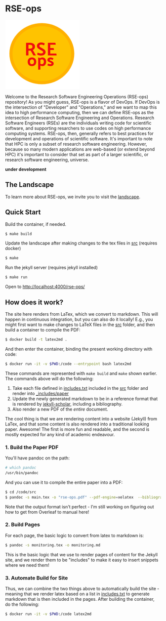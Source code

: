 # RSE-ops

![assets/img/rse-ops.png](assets/img/rse-ops.png)

Welcome to the Research Software Engineering Operations (RSE-ops) repository! As you
might guess, RSE-ops is a flavor of DevOps.  If DevOps is the intersection of 
"Developer" and "Operations," and we want to map this idea to high performance computing,
then we can define RSE-ops as the intersection of Research Software Engineering and Operations. 
Research Software Engineers (RSEs) are the individuals writing code for scientific software, 
and supporting resarchers to use codes on high performance computing systems.
RSE-ops, then, generally refers to best practices for development and operations of scientific software. 
It's important to note that HPC is only a subset of research software engineering. However,
because so many modern applications are web-based (or extend beyond HPC) it's important to 
consider that set as part of a larger scientific, or research software engineering, universe.

**under development**

## The Landscape

To learn more about RSE-ops, we invite you to visit the [landscape](https://vsoch.github.io/rse-ops).

## Quick Start

Build the container, if needed.

```bash
$ make build
```

Update the landscape after making changes to the tex files in [src](src) (requires docker)

```bash
$ make
```

Run the jekyll server (requires jekyll installed)

```bash
$ make run
```

Open to [http://localhost:4000/rse-ops/](http://localhost:4000/rse-ops/)

## How does it work?

The site here renders from LaTex, which we convert to markdown. This will happen
in continuous integration, but you can also do it locally! E.g., you might first want
to make changes to LaTeX files in the [src](src) folder, and then build a container
to compile the PDF:

```bash
$ docker build -t latex2md .
```

And then enter the container, binding the present working directory with code:

```bash
$ docker run -it -v $PWD:/code --entrypoint bash latex2md
```

These commands are represented with `make build` and `make` shown earlier. The
commands above will do the following:

1. Take each file defined in [includes.txt](includes.txt) included in the [src](src) folder and render into [_includes/paper](_includes/paper)
2. Update the newly generated markdown to be in a reference format that is rendered by [jekyll-scholar](https://github.com/inukshuk/jekyll-scholar/), including a bibliography.
3. Also render a new PDF of the _entire_ document.

The cool thing is that we are rendering content into a website (Jekyll) from LaTex, and
that some content is also rendered into a traditional looking paper. Awesome! The first
is more fun and readable, and the second is mostly expected for any kind of academic
endeavour.

### 1. Build the Paper PDF

You'll have pandoc on the path:

```bash
# which pandoc
/usr/bin/pandoc
```

And you can use it to compile the entire paper into a PDF:

```bash
$ cd /code/src
$ pandoc -s main.tex -o "rse-ops.pdf" --pdf-engine=xelatex  --bibliography rseops.bib --citeproc
```

Note that the output format isn't perfect - I'm still working on figuring out how
to get from Overleaf to manual here!

### 2. Build Pages

For each page, the basic logic to convert from latex to markdown is:

```bash
$ pandoc -s monitoring.tex -o monitoring.md
```

This is the basic logic that we use to render pages of content for the Jekyll site,
and we render them to be "includes" to make it easy to insert snippets where we need them!

### 3. Automate Build for Site

Thus, we can combine the two things above to automatically build the site - meaning
that we render latex based on a list in [includes.txt](includes.txt) to generate
markdown that is then included in the pages. After building the container, do
the following:

```bash
$ docker run -it -v $PWD:/code latex2md
```

